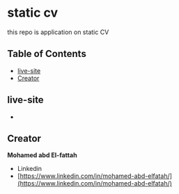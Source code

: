 # static cv 
this repo is application on  static CV 

## Table of Contents

* [live-site](#live-site)
* [Creator](#creators)


## live-site

* 

## Creator

**Mohamed abd El-fattah**

* Linkedin
* [https://www.linkedin.com/in/mohamed-abd-elfatah/](https://www.linkedin.com/in/mohamed-abd-elfatah/)
